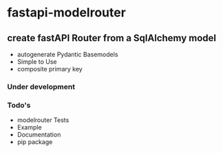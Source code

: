 # fastapi-modelrouter

## create fastAPI Router from a SqlAlchemy model

- autogenerate Pydantic Basemodels
- Simple to Use
- composite primary key

### Under development

### Todo's
- modelrouter Tests
- Example
- Documentation
- pip package